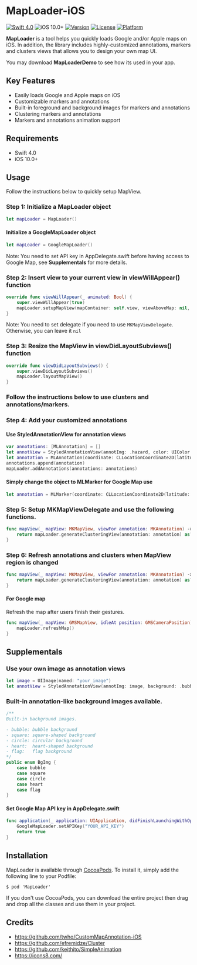 # MapLoader-iOS

[![Swift 4.0](https://img.shields.io/badge/Swift-4.0-orange.svg?style=flat)](https://developer.apple.com/swift/)
![iOS 10.0+](https://img.shields.io/badge/iOS-10.0%2B-blue.svg)
[![Version](https://img.shields.io/cocoapods/v/MapLoader.svg?style=flat)](http://cocoapods.org/pods/MapLoader)
[![License](https://img.shields.io/cocoapods/l/MapLoader.svg?style=flat)](http://cocoapods.org/pods/MapLoader)
[![Platform](https://img.shields.io/cocoapods/p/MapLoader.svg?style=flat)](http://cocoapods.org/pods/MapLoader)

**MapLoader** is a tool helps you quickly loads Google and/or Apple maps on iOS. In addition, the library includes highly-customized annotations, markers and clusters views that allows you to design your own map UI.

You may download **MapLoaderDemo** to see how its used in your app. 

## Key Features
- Easily loads Google and Apple maps on iOS
- Customizable markers and annotations
- Built-in foreground and background images for markers and annotations
- Clustering markers and annotations
- Markers and annotations animation support

## Requirements
- Swift 4.0
- iOS 10.0+

## Usage

Follow the instructions below to quickly setup MapView.

### Step 1: Initialize a MapLoader object
```swift
let mapLoader = MapLoader()
```
#### Initialize a GoogleMapLoader object 
```swift
let mapLoader = GoogleMapLoader()
```
Note: You need to set API key in AppDelegate.swift before having access to Google Map, see __Supplementals__ for more details.

### Step 2: Insert view to your current view in viewWillAppear() function
```swift
override func viewWillAppear(_ animated: Bool) {
    super.viewWillAppear(true)
    mapLoader.setupMapView(mapContainer: self.view, viewAboveMap: nil, delegate: self)
}
```
Note: You need to set delegate if you need to use ```MKMapViewDelegate```. Otherwise, you can leave it ```nil```

### Step 3: Resize the MapView in viewDidLayoutSubviews() function
```swift
override func viewDidLayoutSubviews() {
    super.viewDidLayoutSubviews()
    mapLoader.layoutMapView()
}
```

### Follow the instructions below to use __clusters__ and __annotations/markers__.
### Step 4: Add your customized annotations
#### Use StyledAnnotationView for annotation views
```swift
var annotations: [MLAnnotation] = []  
let annotView = StyledAnnotationView(annotImg: .hazard, color: UIColor.white, background: .bubble, bgColor: UIColor.blue)
let annotation = MLAnnotation(coordinate: CLLocationCoordinate2D(latitude: 42.36, longitude: -71.06), annotView: annotView, data: nil)  
annotations.append(annotation)  
mapLoader.addAnnotations(annotations: annotations)
```
#### Simply change the object to MLMarker for Google Map use
```swift
let annotation = MLMarker(coordinate: CLLocationCoordinate2D(latitude: 42.36, longitude: -71.06), annotView: annotView, data: nil)  
```
### Step 5: Setup MKMapViewDelegate and use the following functions.
```swift
func mapView(_ mapView: MKMapView, viewFor annotation: MKAnnotation) -> MKAnnotationView? {
    return mapLoader.generateClusteringView(annotation: annotation) as? MKAnnotationView
}
```

### Step 6: Refresh annotations and clusters when MapView region is changed
```swift
func mapView(_ mapView: MKMapView, viewFor annotation: MKAnnotation) -> MKAnnotationView? {
    return mapLoader.generateClusteringView(annotation: annotation) as? MKAnnotationView
}
```
#### For Google map
Refresh the map after users finish their gestures.

```swift
func mapView(_ mapView: GMSMapView, idleAt position: GMSCameraPosition) {
	mapLoader.refreshMap()
}
```
## Supplementals
### Use your own image as annotation views
```swift
let image = UIImage(named: "your_image")
let annotView = StyledAnnotationView(annotImg: image, background: .bubble, bgColor: UIColor.blue)
```
### Built-in annotation-like background images available. 
```swift
/**
Built-in background images.

- bubble: bubble background
- square: square-shaped background
- circle: circular background
- heart:  heart-shaped background
- flag:   flag background
*/
public enum BgImg {
    case bubble
    case square
    case circle
    case heart
    case flag
}
```
#### Set Google Map API key in AppDelegate.swift
```swift
func application(_ application: UIApplication, didFinishLaunchingWithOptions launchOptions: [UIApplicationLaunchOptionsKey: Any]?) -> Bool {
    GoogleMapLoader.setAPIKey("YOUR_API_KEY")
    return true
}
```

## Installation

MapLoader is available through [CocoaPods](http://cocoapods.org). To install
it, simply add the following line to your Podfile:

```
$ pod 'MapLoader'
```
If you don't use CocoaPods, you can download the entire project then drag and drop all the classes and use them in your project.

## Credits
* https://github.com/twho/CustomMapAnnotation-iOS
* https://github.com/efremidze/Cluster
* https://github.com/keithito/SimpleAnimation
* https://icons8.com/
